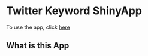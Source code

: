 # Twitter Keyword ShinyApp

To use the app, click [here](https://kevinch0810zxc.shinyapps.io/TwitteR/)

## What is this App

